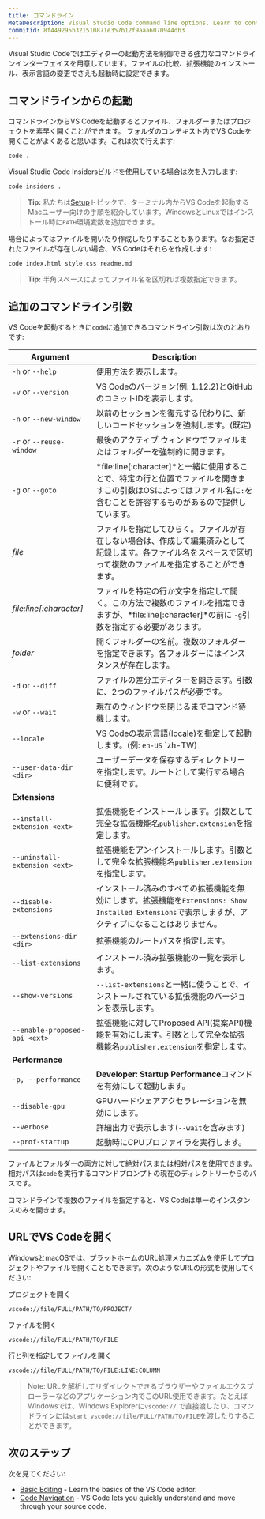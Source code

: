 ```yaml
---
title: コマンドライン
MetaDescription: Visual Studio Code command line options. Learn to control VS Code startup.
commitid: 8f449295b321510871e357b12f9aaa6070944db3
---
```


Visual Studio Codeではエディターの起動方法を制御できる強力なコマンドラインインターフェイスを用意しています。ファイルの比較、拡張機能のインストール、表示言語の変更でさえも起動時に設定できます。

## コマンドラインからの起動 <a id="launching-from-the-command-line"></a>

コマンドラインからVS Codeを起動するとファイル、フォルダーまたはプロジェクトを素早く開くことができます。 フォルダのコンテキスト内でVS Codeを開くことがよくあると思います。これは次で行えます:

```
code .
```

Visual Studio Code Insidersビルドを使用している場合は次を入力します:

```
code-insiders .
```

>**Tip:** 私たちは[Setup](/docs/setup/mac.md)トピックで、ターミナル内からVS Codeを起動するMacユーザー向けの手順を紹介しています。WindowsとLinuxではインストール時に`PATH`環境変数を追加できます。

場合によってはファイルを開いたり作成したりすることもあります。なお指定されたファイルが存在しない場合、VS Codeはそれらを作成します:

```
code index.html style.css readme.md
```

>**Tip:** 半角スペースによってファイル名を区切れば複数指定できます。

## 追加のコマンドライン引数 <a id="additional-command-line-arguments"></a>

VS Codeを起動するときに`code`に追加できるコマンドライン引数は次のとおりです:

| Argument                      | Description                                                                                                            |
| ----------------------------- | ---------------------------------------------------------------------------------------------------------------------- |
| `-h` or `--help`              | 使用方法を表示します。                                                                                                     |
| `-v` or `--version`           | VS Codeのバージョン(例: 1.12.2)とGitHubのコミットIDを表示します。                                                                      |
| `-n` or `--new-window`        | 以前のセッションを復元する代わりに、新しいコードセッションを強制します。(既定)                                                                   |
| `-r` or `--reuse-window`      | 最後のアクティブ ウィンドウでファイルまたはフォルダーを強制的に開きます。                                                                           |
| `-g` or `--goto`              | *file:line[:character]*と一緒に使用することで、特定の行と位置でファイルを開きますこの引数はOSによってはファイル名に`:`を含むことを許容するものがあるので提供しています。 |
| *file*                        | ファイルを指定してひらく。ファイルが存在しない場合は、作成して編集済みとして記録します。各ファイル名をスペースで区切って複数のファイルを指定することができます。              |
| *file:line[:character]*       | ファイルを特定の行か文字を指定して開く。この方法で複数のファイルを指定できますが、*file:line[:character]*の前に `-g`引数を指定する必要があります。        |
| *folder*                      | 開くフォルダーの名前。複数のフォルダーを指定できます。各フォルダーにはインスタンスが存在します。                                                          |
| `-d` or `--diff`              | ファイルの差分エディターを開きます。引数に、2つのファイルパスが必要です。                                                                        |
| `-w` or `--wait`              | 現在のウィンドウを閉じるまでコマンド待機します。                                                                                         |
| `--locale`                    | VS Codeの[表示言語](/docs/getstarted/locales.md)(locale)を指定して起動します。(例: `en-US`  `zh-TW)                           |
| `--user-data-dir <dir>`       | ユーザーデータを保存するディレクトリーを指定します。ルートとして実行する場合に便利です。                                                               |
| **Extensions**                |
| `--install-extension <ext>`   | 拡張機能をインストールします。引数として完全な拡張機能名`publisher.extension`を指定します。                                              |
| `--uninstall-extension <ext>` | 拡張機能をアンインストールします。引数として完全な拡張機能名`publisher.extension`を指定します。                                            |
| `--disable-extensions`        | インストール済みのすべての拡張機能を無効にします。拡張機能を`Extensions: Show Installed Extensions`で表示しますが、アクティブになることはありません。         |
| `--extensions-dir <dir>`      | 拡張機能のルートパスを指定します。                                                                                               |
| `--list-extensions`           | インストール済み拡張機能の一覧を表示します。                                                                                       |
| `--show-versions`             | `--list-extensions`と一緒に使うことで、インストールされている拡張機能のバージョンを表示します。                                                   |
| `--enable-proposed-api <ext>` | 拡張機能に対してProposed API(提案API)機能を有効にします。引数として完全な拡張機能名`publisher.extension`を指定します。                 |
| **Performance**               |
| `-p, --performance`           | **Developer: Startup Performance**コマンドを有効にして起動します。                                                                |
| `--disable-gpu`               | GPUハードウェアアクセラレーションを無効にします。                                                                                          |
| `--verbose`                   | 詳細出力で表示します(`--wait`を含みます)                                                                                       |
| `--prof-startup`              | 起動時にCPUプロファイラを実行します。                                                                                             |

ファイルとフォルダーの両方に対して絶対パスまたは相対パスを使用できます。相対パスは`code`を実行するコマンドプロンプトの現在のディレクトリーからのパスです。

コマンドラインで複数のファイルを指定すると、VS Codeは単一のインスタンスのみを開きます。

## URLでVS Codeを開く <a id="opening-vs-code-with-urls"></a>

WindowsとmacOSでは、プラットホームのURL処理メカニズムを使用してプロジェクトやファイルを開くこともできます。次のようなURLの形式を使用してください:

プロジェクトを開く

```
vscode://file/FULL/PATH/TO/PROJECT/
```

ファイルを開く

```
vscode://file/FULL/PATH/TO/FILE
```

行と列を指定してファイルを開く

```
vscode://file/FULL/PATH/TO/FILE:LINE:COLUMN
```

> Note: URLを解析してリダイレクトできるブラウザーやファイルエクスプローラーなどのアプリケーション内でこのURL使用できます。たとえばWindowsでは、Windows Explorerに`vscode://` で直接渡したり、コマンドラインには`start vscode://file/FULL/PATH/TO/FILE`を渡したりすることができます。

## 次のステップ

次を見てください:

* [Basic Editing](/docs/userguide/codebasics.md) - Learn the basics of the VS Code editor.
* [Code Navigation](/docs/userguide/editingevolved.md) - VS Code lets you quickly understand and move through your source code.

